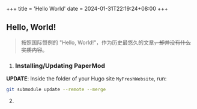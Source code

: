 +++
title = 'Hello World'
date = 2024-01-31T22:19:24+08:00
+++
## Hello, World!  
> 按照国际惯例的 "Hello, World!"，作为历史最悠久的文章~~，却并没有什么实质内容~~。

1. ### Installing/Updating PaperMod
**UPDATE**: Inside the folder of your Hugo site `MyFreshWebsite`, run:

```bash
git submodule update --remote --merge
```
2.
